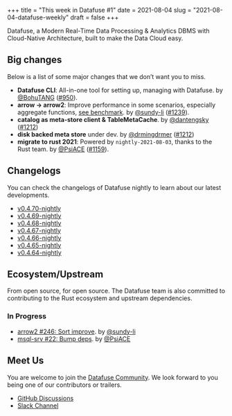+++
title = "This week in Datafuse #1"
date = 2021-08-04
slug = "2021-08-04-datafuse-weekly"
draft = false
+++

Datafuse, a Modern Real-Time Data Processing & Analytics DBMS with Cloud-Native Architecture, built to make the Data Cloud easy.

## Big changes

Below is a list of some major changes that we don’t want you to miss.

- **Datafuse CLI**: All-in-one tool for setting up, managing with Datafuse. by [@BohuTANG](https://github.com/BohuTANG) ([#950](https://github.com/datafuselabs/datafuse/pull/950)).
- **arrow -> arrow2**: Improve performance in some scenarios, especially aggregate functions, [see benchmark](https://github.com/datafuselabs/datafuse/pull/1239#issuecomment-890861288). by [@sundy-li](https://github.com/sundy-li) ([#1239](https://github.com/datafuselabs/datafuse/pull/1239)).
- **catalog as meta-store client & TableMetaCache**. by [@dantengsky](https://github.com/dantengsky) ([#1212](https://github.com/datafuselabs/datafuse/pull/1212))
- **disk backed meta store** under dev. by [@drmingdrmer](https://github.com/drmingdrmer) ([#1212](https://github.com/datafuselabs/datafuse/pull/1248))
- **migrate to rust 2021**: Powered by `nightly-2021-08-03`, thanks to the Rust team. by [@PsiACE](https://github.com/PsiACE) ([#1159](https://github.com/datafuselabs/datafuse/pull/1159)).

## Changelogs

You can check the changelogs of Datafuse nightly to learn about our latest developments.

- [v0.4.70-nightly](https://github.com/datafuselabs/datafuse/releases/tag/v0.4.70-nightly)
- [v0.4.69-nightly](https://github.com/datafuselabs/datafuse/releases/tag/v0.4.69-nightly)
- [v0.4.68-nightly](https://github.com/datafuselabs/datafuse/releases/tag/v0.4.68-nightly)
- [v0.4.67-nightly](https://github.com/datafuselabs/datafuse/releases/tag/v0.4.67-nightly)
- [v0.4.66-nightly](https://github.com/datafuselabs/datafuse/releases/tag/v0.4.66-nightly)
- [v0.4.65-nightly](https://github.com/datafuselabs/datafuse/releases/tag/v0.4.65-nightly)
- [v0.4.64-nightly](https://github.com/datafuselabs/datafuse/releases/tag/v0.4.64-nightly)

## Ecosystem/Upstream

From open source, for open source. The Datafuse team is also committed to contributing to the Rust ecosystem and upstream dependencies.

### In Progress 

- [arrow2 #246: Sort improve](https://github.com/jorgecarleitao/arrow2/pull/246). by [@sundy-li](https://github.com/sundy-li)
- [msql-srv #22: Bump deps](https://github.com/jonhoo/msql-srv/pull/22). by [@PsiACE](https://github.com/PsiACE/)

## Meet Us

You are welcome to join the [Datafuse Community](https://github.com/datafuselabs/). We look forward to you being one of our contributors or trailers.

- [GitHub Discussions](https://github.com/datafuselabs/datafuse/discussions)
- [Slack Channel](https://link.databend.rs/join-slack)
